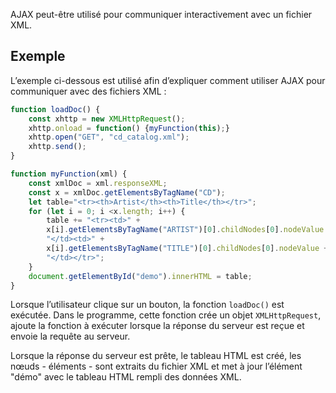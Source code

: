 AJAX peut-être utilisé pour communiquer interactivement avec un fichier XML.

## Exemple

L’exemple ci-dessous est utilisé afin d’expliquer comment utiliser AJAX pour communiquer avec des fichiers XML :

```js
function loadDoc() {
    const xhttp = new XMLHttpRequest();
    xhttp.onload = function() {myFunction(this);}
    xhttp.open("GET", "cd_catalog.xml");
    xhttp.send();
}

function myFunction(xml) {
    const xmlDoc = xml.responseXML;
    const x = xmlDoc.getElementsByTagName("CD");
    let table="<tr><th>Artist</th><th>Title</th></tr>";
    for (let i = 0; i <x.length; i++) {
        table += "<tr><td>" +
        x[i].getElementsByTagName("ARTIST")[0].childNodes[0].nodeValue +
        "</td><td>" +
        x[i].getElementsByTagName("TITLE")[0].childNodes[0].nodeValue +
        "</td></tr>";
    }
    document.getElementById("demo").innerHTML = table;
}
```

Lorsque l’utilisateur clique sur un bouton, la fonction ```loadDoc()``` est exécutée. Dans le programme, cette fonction crée un objet ```XMLHttpRequest```, ajoute la fonction à exécuter lorsque la réponse du serveur est reçue et envoie la requête au serveur. 

Lorsque la réponse du serveur est prête, le tableau HTML est créé, les nœuds - éléments - sont extraits du fichier XML et met à jour l’élément "démo" avec le tableau HTML rempli des données XML.